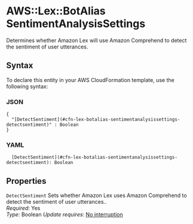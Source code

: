 # AWS::Lex::BotAlias SentimentAnalysisSettings<a name="aws-properties-lex-botalias-sentimentanalysissettings"></a>

Determines whether Amazon Lex will use Amazon Comprehend to detect the sentiment of user utterances.

## Syntax<a name="aws-properties-lex-botalias-sentimentanalysissettings-syntax"></a>

To declare this entity in your AWS CloudFormation template, use the following syntax:

### JSON<a name="aws-properties-lex-botalias-sentimentanalysissettings-syntax.json"></a>

```
{
  "[DetectSentiment](#cfn-lex-botalias-sentimentanalysissettings-detectsentiment)" : Boolean
}
```

### YAML<a name="aws-properties-lex-botalias-sentimentanalysissettings-syntax.yaml"></a>

```
  [DetectSentiment](#cfn-lex-botalias-sentimentanalysissettings-detectsentiment): Boolean
```

## Properties<a name="aws-properties-lex-botalias-sentimentanalysissettings-properties"></a>

`DetectSentiment`  <a name="cfn-lex-botalias-sentimentanalysissettings-detectsentiment"></a>
Sets whether Amazon Lex uses Amazon Comprehend to detect the sentiment of user utterances.\.  
*Required*: Yes  
*Type*: Boolean
*Update requires*: [No interruption](https://docs.aws.amazon.com/AWSCloudFormation/latest/UserGuide/using-cfn-updating-stacks-update-behaviors.html#update-no-interrupt)